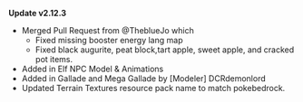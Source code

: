 **Update v2.12.3**

- Merged Pull Request from @TheblueJo which
    - Fixed missing booster energy lang map
    - Fixed black augurite, peat block,tart apple, sweet apple, and cracked pot items.
- Added in Elf NPC Model & Animations
- Added in Gallade and Mega Gallade by [Modeler] DCRdemonlord
- Updated Terrain Textures resource pack name to match pokebedrock.